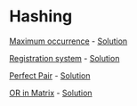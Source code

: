 # Hashing

[Maximum occurrence](https://www.hackerearth.com/practice/data-structures/hash-tables/basics-of-hash-tables/practice-problems/algorithm/maximum-occurrence-9/) - [Solution](MaximumOccurrence.cpp)

[Registration system](https://codeforces.com/problemset/problem/4/C) - [Solution](4C.cpp)

[Perfect Pair](https://www.hackerearth.com/practice/data-structures/hash-tables/basics-of-hash-tables/practice-problems/algorithm/perfect-pair-df920e90/description/) - [Solution](PerfectPair.cpp)

[OR in Matrix](https://codeforces.com/problemset/problem/486/B) - [Solution](486B.cpp)
